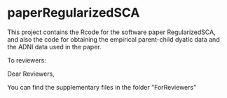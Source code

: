# paperRegularizedSCA
This project contains the Rcode for the software paper RegularizedSCA, and also the code for obtaining the empirical parent-child dyatic data and the ADNI data used in the paper. 

To reviewers:

Dear Reviewers, 

You can find the supplementary files in the folder "ForReviewers"
